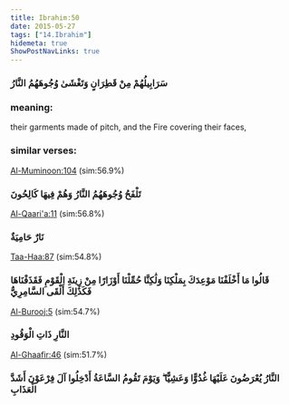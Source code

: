 ```yaml
---
title: Ibrahim:50
date: 2015-05-27
tags: ["14.Ibrahim"]
hidemeta: true 
ShowPostNavLinks: true 
---
```

### سَرَابِيلُهُمْ مِنْ قَطِرَانٍ وَتَغْشَىٰ وُجُوهَهُمُ النَّارُ
### meaning: 
their garments made of pitch, and the Fire covering their faces,
### similar verses: 

[Al-Muminoon:104](/23/104) (sim:56.9%)

### تَلْفَحُ وُجُوهَهُمُ النَّارُ وَهُمْ فِيهَا كَالِحُونَ

[Al-Qaari'a:11](/101/11) (sim:56.8%)

### نَارٌ حَامِيَةٌ

[Taa-Haa:87](/20/87) (sim:54.8%)

### قَالُوا مَا أَخْلَفْنَا مَوْعِدَكَ بِمَلْكِنَا وَلَٰكِنَّا حُمِّلْنَا أَوْزَارًا مِنْ زِينَةِ الْقَوْمِ فَقَذَفْنَاهَا فَكَذَٰلِكَ أَلْقَى السَّامِرِيُّ

[Al-Burooj:5](/85/5) (sim:54.7%)

### النَّارِ ذَاتِ الْوَقُودِ

[Al-Ghaafir:46](/40/46) (sim:51.7%)

### النَّارُ يُعْرَضُونَ عَلَيْهَا غُدُوًّا وَعَشِيًّا ۖ وَيَوْمَ تَقُومُ السَّاعَةُ أَدْخِلُوا آلَ فِرْعَوْنَ أَشَدَّ الْعَذَابِ
